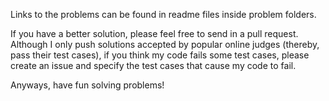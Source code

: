 Links to the problems can be found in readme files inside problem folders.

If you have a better solution, please feel free to send in a pull request. Although I only push solutions accepted by popular online judges (thereby, pass their test cases), if you think my code fails some test cases, please create an issue and specify the test cases that cause my code to fail.

Anyways, have fun solving problems!
